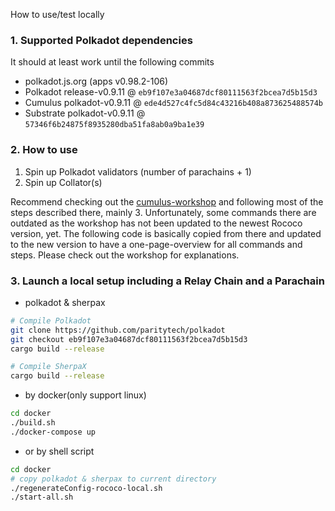 How to use/test locally

### 1. Supported Polkadot dependencies

It should at least work until the following commits

-   polkadot.js.org (apps v0.98.2-106)
-   Polkadot release-v0.9.11 @ `eb9f107e3a04687dcf80111563f2bcea7d5b15d3`
-   Cumulus polkadot-v0.9.11 @ `ede4d527c4fc5d84c43216b408a873625488574b`
-   Substrate polkadot-v0.9.11  @ `57346f6b24875f8935280dba51fa8ab0a9ba1e39`

### 2. How to use

1. Spin up Polkadot validators (number of parachains + 1)
2. Spin up Collator(s)

Recommend checking out the [cumulus-workshop](https://substrate.dev/cumulus-workshop/#/3-parachains/1-launch) and following most of the steps described there, mainly 3.
Unfortunately, some commands there are outdated as the workshop has not been updated to the newest Rococo version, yet.
The following code is basically copied from there and updated to the new version to have a one-page-overview for all commands and steps.
Please check out the workshop for explanations.

### 3. Launch a local setup including a Relay Chain and a Parachain

- polkadot & sherpax
```bash
# Compile Polkadot
git clone https://github.com/paritytech/polkadot
git checkout eb9f107e3a04687dcf80111563f2bcea7d5b15d3
cargo build --release

# Compile SherpaX
cargo build --release
```

- by docker(only support linux)
```bash
cd docker
./build.sh
./docker-compose up
```

- or by shell script
```bash
cd docker
# copy polkadot & sherpax to current directory
./regenerateConfig-rococo-local.sh
./start-all.sh
```
